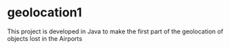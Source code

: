 # geolocation1
This project is developed in Java to make the first part of the geolocation of objects lost in the Airports
